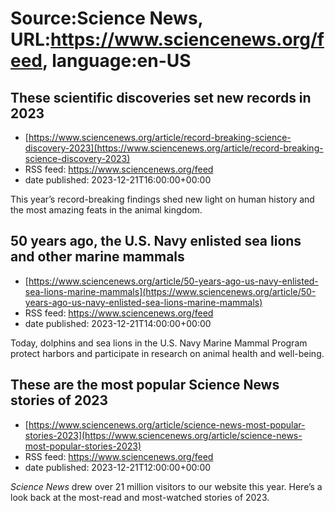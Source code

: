 # Source:Science News, URL:https://www.sciencenews.org/feed, language:en-US

## These scientific discoveries set new records in 2023
 - [https://www.sciencenews.org/article/record-breaking-science-discovery-2023](https://www.sciencenews.org/article/record-breaking-science-discovery-2023)
 - RSS feed: https://www.sciencenews.org/feed
 - date published: 2023-12-21T16:00:00+00:00

This year’s record-breaking findings shed new light on human history and the most amazing feats in the animal kingdom.

## 50 years ago, the U.S. Navy enlisted sea lions and other marine mammals
 - [https://www.sciencenews.org/article/50-years-ago-us-navy-enlisted-sea-lions-marine-mammals](https://www.sciencenews.org/article/50-years-ago-us-navy-enlisted-sea-lions-marine-mammals)
 - RSS feed: https://www.sciencenews.org/feed
 - date published: 2023-12-21T14:00:00+00:00

Today, dolphins and sea lions in the U.S. Navy Marine Mammal Program protect harbors and participate in research on animal health and well-being.

## These are the most popular Science News stories of 2023
 - [https://www.sciencenews.org/article/science-news-most-popular-stories-2023](https://www.sciencenews.org/article/science-news-most-popular-stories-2023)
 - RSS feed: https://www.sciencenews.org/feed
 - date published: 2023-12-21T12:00:00+00:00

<em>Science News</em> drew over 21 million visitors to our website this year. Here’s a look back at the most-read and most-watched stories of 2023.

